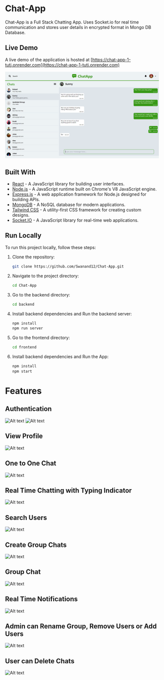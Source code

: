 # Chat-App
Chat-App is a Full Stack Chatting App. Uses Socket.io for real time communication and stores user details in encrypted format in Mongo DB Database.
## Live Demo
A live demo of the application is hosted at [https://chat-app-1-tutj.onrender.com](https://chat-app-1-tutj.onrender.com)

![Alt text](screenshots/chat-app.png)
## Built With
- [React](https://reactjs.org/) - A JavaScript library for building user interfaces.
- [Node.js](https://nodejs.org/) - A JavaScript runtime built on Chrome's V8 JavaScript engine.
- [Express.js](https://expressjs.com/) - A web application framework for Node.js designed for building APIs.
- [MongoDB](https://www.mongodb.com/) - A NoSQL database for modern applications.
- [Tailwind CSS](https://tailwindcss.com/) - A utility-first CSS framework for creating custom designs.
- [Socket.IO](https://socket.io/) - A JavaScript library for real-time web applications.

## Run Locally
To run this project locally, follow these steps:

1. Clone the repository:
   ```bash
   git clone https://github.com/Swanand12/Chat-App.git

2. Navigate to the project directory:
   ```bash
   cd Chat-App

3. Go to the backend directory:
   ```bash
   cd backend

4. Install backend dependencies and Run the backend server:
   ```bash
   npm install
   npm run server

5. Go to the frontend directory:
   ```bash
   cd frontend

6. Install backend dependencies and Run the App:
   ```bash
   npm install
   npm start

# Features
## Authentication
![Alt text](screenshots/SignUp.png)
![Alt text](screenshots/SignIn.png)
## View Profile
![Alt text](screenshots/profile.png)
## One to One Chat
![Alt text](screenshots/one-to-one-chat.png)
## Real Time Chatting with Typing Indicator
![Alt text](screenshots/typing-indicator.png)
## Search Users
![Alt text](screenshots/search-users.png)
## Create Group Chats
![Alt text](screenshots/create-group.png)
## Group Chat
![Alt text](screenshots/group-chat.png)
## Real Time Notifications
![Alt text](screenshots/notification.png)
## Admin can Rename Group, Remove Users or Add Users 
![Alt text](screenshots/group-controls.png)
## User can Delete Chats
![Alt text](screenshots/delete-chats.png)


